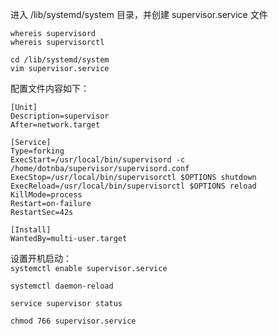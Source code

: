 
进入 /lib/systemd/system 目录，并创建 supervisor.service 文件


`whereis supervisord`  
`whereis supervisorctl`  

`cd /lib/systemd/system`  
`vim supervisor.service`  


配置文件内容如下：  
```
[Unit]
Description=supervisor
After=network.target
 
[Service]
Type=forking
ExecStart=/usr/local/bin/supervisord -c /home/dotnba/supervisor/supervisord.conf
ExecStop=/usr/local/bin/supervisorctl $OPTIONS shutdown
ExecReload=/usr/local/bin/supervisorctl $OPTIONS reload
KillMode=process
Restart=on-failure
RestartSec=42s
 
[Install]
WantedBy=multi-user.target
```


设置开机启动：  
`systemctl enable supervisor.service`    

`systemctl daemon-reload`  

`service supervisor status`


`chmod 766 supervisor.service`   
